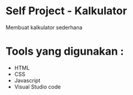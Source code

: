 # Self Project - Kalkulator
Membuat kalkulator sederhana

# Tools yang digunakan :
- HTML
- CSS
- Javascript
- Visual Studio code
